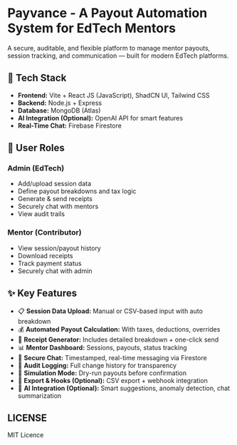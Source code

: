 # Payvance - A Payout Automation System for EdTech Mentors

A secure, auditable, and flexible platform to manage mentor payouts, session tracking, and communication — built for modern EdTech platforms.

## 🚀 Tech Stack

- **Frontend:** Vite + React JS (JavaScript), ShadCN UI, Tailwind CSS  
- **Backend:** Node.js + Express  
- **Database:** MongoDB (Atlas)  
- **AI Integration (Optional):** OpenAI API for smart features  
- **Real-Time Chat:** Firebase Firestore  

## 👥 User Roles

### Admin (EdTech)

- Add/upload session data  
- Define payout breakdowns and tax logic  
- Generate & send receipts  
- Securely chat with mentors  
- View audit trails  

### Mentor (Contributor)

- View session/payout history  
- Download receipts  
- Track payment status  
- Securely chat with admin  

## ✨ Key Features

- 📋 **Session Data Upload:** Manual or CSV-based input with auto breakdown  
- 💰 **Automated Payout Calculation:** With taxes, deductions, overrides  
- 📄 **Receipt Generator:** Includes detailed breakdown + one-click send  
- 📊 **Mentor Dashboard:** Sessions, payouts, status tracking  
- 🔐 **Secure Chat:** Timestamped, real-time messaging via Firestore  
- 🧾 **Audit Logging:** Full change history for transparency  
- 🧪 **Simulation Mode:** Dry-run payouts before confirmation  
- 🔁 **Export & Hooks (Optional):** CSV export + webhook integration  
- 🧠 **AI Integration (Optional):** Smart suggestions, anomaly detection, chat summarization  

## LICENSE
MIT Licence

